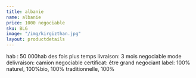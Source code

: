 ```yaml
---
title: albanie
name: albanie
price: 1000 negociable
sku: BLG
image: "/img/kirgizthan.jpg"
layout: productdetails
---
```


hab : 50 000hab des fois plus
temps livraison: 3 mois negociable
mode delivraison: camion negociable 
certificat: être grand negociant 
label: 100% naturel, 100%bio, 100% traditionnelle, 100%
